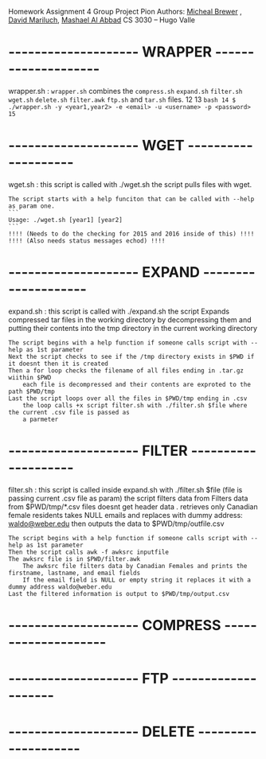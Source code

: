 
Homework Assignment 4 Group Project  Pion
  Authors: [Micheal Brewer](https://github.com/omega-wyd) , [David Mariluch](https://github.com/damooch), [Mashael Al Abbad](https://github.com/Mashael2)
  CS 3030 &ndash; Hugo Valle
 


# --------------------  WRAPPER  -------------------- #
wrapper.sh :
`wrapper.sh` combines the `compress.sh`  `expand.sh`   `filter.sh` `wget.sh`
`delete.sh`    `filter.awk`  `ftp.sh` and `tar.sh` files.
 12 
 13 ```bash
 14 $ ./wrapper.sh -y <year1,year2> -e <email> -u <username> -p <password>
 15 ```



# --------------------  WGET  -------------------- #
wget.sh :
	this script is called with ./wget.sh
	the script pulls files with wget.
	
	The script starts with a help funciton that can be called with --help as param one.
	```
	Usage: ./wget.sh [year1] [year2]
	```
	!!!! (Needs to do the checking for 2015 and 2016 inside of this) !!!!
	!!!! (Also needs status messages echod) !!!!

# --------------------  EXPAND  -------------------- #

expand.sh :
	this script is called with ./expand.sh
	the script Expands compressed tar files in the working directory by decompressing them
	and putting their contents into the tmp directory in the current working directory

	The script begins with a help function if someone calls script with --help as 1st parameter
	Next the script checks to see if the /tmp directory exists in $PWD if it doesnt then it is created
	Then a for loop checks the filename of all files ending in .tar.gz wiithin $PWD 
		each file is decompressed and their contents are exproted to the path $PWD/tmp
	Last the script loops over all the files in $PWD/tmp ending in .csv
		the loop calls +x script filter.sh with ./filter.sh $file where the current .csv file is passed as 
		a parmeter

# --------------------  FILTER  -------------------- #

filter.sh :
	this script is called inside expand.sh with ./filter.sh $file (file is passing current .csv file as param)
	the script filters data from Filters data from $PWD/tmp/*.csv files
	doesnt get header data
.   	retrieves only Canadian female residents
	takes NULL emails and replaces with dummy address: waldo@weber.edu
	then outputs the data to $PWD/tmp/outfile.csv

	The script begins with a help function if someone calls script with --help as 1st parameter
	Then the script calls awk -f awksrc inputfile
	The awksrc file is in $PWD/filter.awk
		The awksrc file filters data by Canadian Females and prints the firstname, lastname, and email fields
		If the email field is NULL or empty string it replaces it with a dummy address waldo@weber.edu
	Last the filtered information is output to $PWD/tmp/output.csv

# --------------------  COMPRESS  -------------------- #




# --------------------  FTP  -------------------- #




# --------------------  DELETE   -------------------- #


